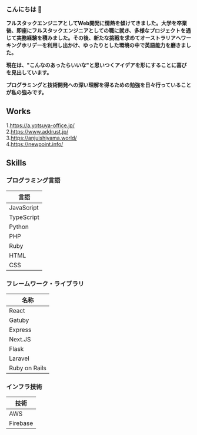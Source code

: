 ### こんにちは 👋
**フルスタックエンジニアとしてWeb開発に情熱を傾けてきました。大学を卒業後、即座にフルスタックエンジニアとしての職に就き、多様なプロジェクトを通じて実務経験を積みました。その後、新たな挑戦を求めてオーストラリアへワーキングホリデーを利用し出かけ、ゆったりとした環境の中で英語能力を磨きました。**

**現在は、"こんなのあったらいいな"と思いつくアイデアを形にすることに喜びを見出しています。**

**プログラミングと技術開発への深い理解を得るための勉強を日々行っていることが私の強みです。**

## Works
1.https://a.yotsuya-office.jp/   
2.https://www.addrust.jp/   
3.https://anjuishiyama.world/   
4.https://newpoint.info/   

## Skills
### プログラミング言語

| 言語       |
|------------|
| JavaScript |
| TypeScript |
| Python     |
| PHP        |
| Ruby       |
| HTML       |
| CSS        |

### フレームワーク・ライブラリ

| 名称          |
|---------------|
| React         |
| Gatuby        |
| Express       |
| Next.JS       |
| Flask         |
| Laravel       |
| Ruby on Rails |

### インフラ技術

| 技術     |
|----------|
| AWS      |
| Firebase |


<!--
**hitoshi555/hitoshi555** is a ✨ _special_ ✨ repository because its `README.md` (this file) appears on your GitHub profile.

Here are some ideas to get you started:

- 🔭 I’m currently working on ...
- 🌱 I’m currently learning ...
- 👯 I’m looking to collaborate on ...
- 🤔 I’m looking for help with ...
- 💬 Ask me about ...
- 📫 How to reach me: ...
- 😄 Pronouns: ...
- ⚡ Fun fact: ...
-->
